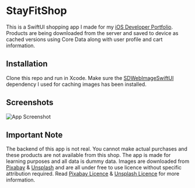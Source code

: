 
# StayFitShop

This is a SwiftUI shopping app I made for my [iOS Developer Portfolio](https://viktormauzer.github.io). Products are being downloaded from the server and saved to device as cached versions using Core Data along with user profile and cart information.

## Installation

Clone this repo and run in Xcode. Make sure the [SDWebImageSwiftUI](https://github.com/SDWebImage/SDWebImageSwiftUI) dependency I used for caching images has been installed.
    
## Screenshots

![App Screenshot](https://viktormauzer.github.io/img/stay-fit-shop/github-screenshots.png)


## Important Note

The backend of this app is not real. You cannot make actual purchases and these products are not available from this shop. The app is made for learning purposes and all data is dummy data. Images are downloaded from [Pixabay](https://pixabay.com) & [Unsplash](https://unsplash.com) and are all under free to use licence without specific attribution required. Read [Pixabay Licence](https://pixabay.com/service/license/) & [Unsplash Licence](https://unsplash.com/license) for more information.